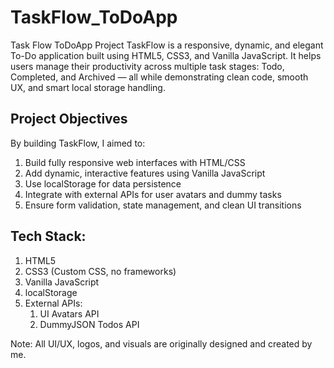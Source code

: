 # TaskFlow_ToDoApp
Task Flow ToDoApp Project 
TaskFlow is a responsive, dynamic, and elegant To-Do application built using HTML5, CSS3, and Vanilla JavaScript. It helps users manage their productivity across multiple task stages: 
Todo, Completed, and Archived — all while demonstrating clean code, smooth UX, and smart local storage handling.

## Project Objectives
By building TaskFlow, I aimed to:
1. Build fully responsive web interfaces with HTML/CSS
2. Add dynamic, interactive features using Vanilla JavaScript
3. Use localStorage for data persistence
4. Integrate with external APIs for user avatars and dummy tasks
5. Ensure form validation, state management, and clean UI transitions

## Tech Stack:
1. HTML5
2. CSS3 (Custom CSS, no frameworks)
3. Vanilla JavaScript
4. localStorage
5. External APIs:
   1. UI Avatars API
   2. DummyJSON Todos API


Note: All UI/UX, logos, and visuals are originally designed and created by me.

